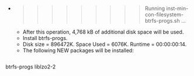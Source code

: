 * >>>>>>>>> Running inst-min-con-filesystem-btrfs-progs.sh ...
  * After this operation, 4,768 kB of additional disk space will be used.
  * Install btrfs-progs.
  * Disk size = 896472K. Space Used = 6076K. Runtime = 00:00:00:14.
  * The following NEW packages will be installed:
  ```bash
btrfs-progs liblzo2-2
  ```
